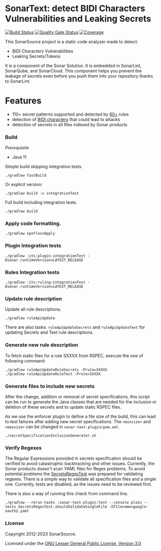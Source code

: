 # SonarText: detect BIDI Characters Vulnerabilities and Leaking Secrets
[![Build Status](https://api.cirrus-ci.com/github/SonarSource/sonar-text.svg?branch=master)](https://cirrus-ci.com/github/SonarSource/sonar-text)
[![Quality Gate Status](https://next.sonarqube.com/sonarqube/api/project_badges/measure?project=org.sonarsource.text%3Atext&metric=alert_status&token=75147023237a0ed7ea1a5efc5fe7ce286061ad6f)](https://next.sonarqube.com/sonarqube/dashboard?id=org.sonarsource.text%3Atext)
[![Coverage](https://next.sonarqube.com/sonarqube/api/project_badges/measure?project=org.sonarsource.text%3Atext&metric=coverage&token=75147023237a0ed7ea1a5efc5fe7ce286061ad6f)](https://next.sonarqube.com/sonarqube/dashboard?id=org.sonarsource.text%3Atext)

This SonarSource project is a static code analyzer made to detect:
* BIDI Characters Vulnerabilities
* Leaking Secrets/Tokens

It is a component of the Sonar Solution. It is embedded in SonarLint, SonarQube, and SonarCloud.
This component helps you prevent the leakage of secrets even before you push them into your repository thanks to SonarLint.

# Features
* 110+ secret patterns supported and detected by [60+](https://rules.sonarsource.com/secrets/) rules
* detection of [BIDI characters](https://rules.sonarsource.com/text/) that could lead to attacks
* detection of secrets in all files indexed by Sonar products

### Build

*Prerequisite*

- Java 11

Simple build skipping integration tests.

```shell
./gradlew fastBuild
```

Or explicit version:

```shell
./gradlew build -x integrationTest
```

Full build including integration tests.

```shell
./gradlew build
```

### Apply code formatting.

```shell
./gradlew spotlessApply
```

### Plugin Integration tests

```shell
./gradlew :its:plugin:integrationTest -Dsonar.runtimeVersion=LATEST_RELEASE
```

### Rules Integration tests

```shell
./gradlew :its:ruling:integrationTest -Dsonar.runtimeVersion=LATEST_RELEASE
```

### Update rule description

Update all rule descriptions.

```shell
./gradlew ruleApiUpdate
```

There are also tasks: `ruleApiUpdateSecrets` and `ruleApiUpdateText` for updating Secrets and Text rule descriptions.

### Generate new rule description

To fetch static files for a rule SXXXX from RSPEC, execute the one of following command:
```shell
./gradlew ruleApiUpdateRuleSecrets -Prule=SXXXX
./gradlew ruleApiUpdateRuleText -Prule=SXXXX
```

### Generate files to include new secrets

After the change, addition or removal of secret specifications, this script can be run to generate the Java classes that are needed
for the inclusion or deletion of these secrets and to update static RSPEC files.

As we use the enforcer plugin to define a file size of the build, this can lead to test failures after adding new secret specifications.
The `<minsize>` and `<maxsize>` can be changed in `sonar-text-plugin/pom.xml`.
```shell
./secretSpecificationInclusionGenerator.sh
```

### Verify Regexes

The Regular Expressions provided in secrets specification should be verified to avoid catastrophic backtracking and other issues.
Currently, the Sonar products doesn't scan YAML files for Regex problems.
To avoid potential problems the [SecretsRegexTest](sonar-text-plugin/src/test/java/org/sonar/plugins/secrets/utils/SecretsRegexTest.java) was prepared for validating regexes.
There is a simple way to validate all specification files and a single one. 
Currently, tests are disabled, as the issues need to be reviewed first.

There is also a way of running this check from command line.

```shell
./gradlew --rerun-tasks :sonar-text-plugin:test --console plain --tests SecretsRegexTest.shouldValidateSingleFile -Dfilename=google-oauth2.yaml
```

### License

Copyright 2012-2023 SonarSource.

Licensed under the [GNU Lesser General Public License, Version 3.0](https://www.gnu.org/licenses/lgpl.txt)
